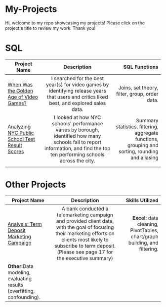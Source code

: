 # My-Projects
Hi, welcome to my repo showcasing my projects! Please click on the project's title to review my work. Thank you!

# SQL

| Project Name        | Description           | SQL Functions  |
| ------------------- |:---------------------:| --------------:|
| [When Was the Golden Age of Video Games?](https://github.com/kegraham91/My-Projects/blob/main/When%20Was%20the%20Golden%20Age%20of%20Video%20Games%3F.ipynb)     | I searched for the best year(s) for video games by identifying release years that users and critics liked best, and  explored sales data. | Joins, set theory, filter, group, order data. |
| [Analyzing NYC Public School Test Result Scores](https://github.com/kegraham91/My-Projects/blob/main/Analyzing%20NYC%20Public%20School%20Test%20Result%20Scores.ipynb)  | I looked at how NYC schools' performance varies by borough, identified how many schools fail to report information, and find the top ten performing schools across the city.   |   Summary statistics, filtering, aggregate functions, grouping and sorting, rounding and aliasing |
|  |  |   |

# Other Projects

| Project Name        | Description           | Skills Utilized  |
| ------------------- |:---------------------:| --------------:|
| [Analysis: Term Deposit Marketing Campaign](https://github.com/kegraham91/My-Projects/blob/main/Data%20Analytics_Banking%20Data.pdf) | A bank conducted a telemarketing campaign and provided client data, with the goal of focusing their marketing efforts on clients most likely to subscribe to term deposit. (Please see page 17 for the executive summary)| <b>Excel:</b> data cleaning, PivotTables, chart/graph building, and filtering. 
<b>Other:</b>Data modeling, evaluating results (overfitting, confounding). |
